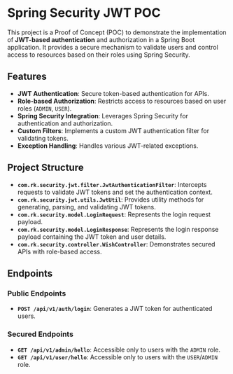 # Spring Security JWT POC

This project is a Proof of Concept (POC) to demonstrate the implementation of **JWT-based authentication** and authorization in a Spring Boot application. It provides a secure mechanism to validate users and control access to resources based on their roles using Spring Security.

## Features
- **JWT Authentication**: Secure token-based authentication for APIs.
- **Role-based Authorization**: Restricts access to resources based on user roles (`ADMIN`, `USER`).
- **Spring Security Integration**: Leverages Spring Security for authentication and authorization.
- **Custom Filters**: Implements a custom JWT authentication filter for validating tokens.
- **Exception Handling**: Handles various JWT-related exceptions.

## Project Structure
- **`com.rk.security.jwt.filter.JwtAuthenticationFilter`**: Intercepts requests to validate JWT tokens and set the authentication context.
- **`com.rk.security.jwt.utils.JwtUtil`**: Provides utility methods for generating, parsing, and validating JWT tokens.
- **`com.rk.security.model.LoginRequest`**: Represents the login request payload.
- **`com.rk.security.model.LoginResponse`**: Represents the login response payload containing the JWT token and user details.
- **`com.rk.security.controller.WishController`**: Demonstrates secured APIs with role-based access.

## Endpoints

### Public Endpoints
- **`POST /api/v1/auth/login`**: Generates a JWT token for authenticated users.

### Secured Endpoints
- **`GET /api/v1/admin/hello`**: Accessible only to users with the `ADMIN` role.
- **`GET /api/v1/user/hello`**: Accessible only to users with the `USER`/`ADMIN` role.
